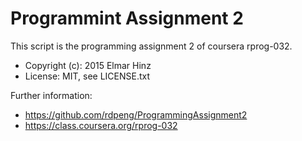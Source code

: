 # Programmint Assignment 2

This script is the programming assignment 2 of coursera rprog-032.

* Copyright (c): 2015 Elmar Hinz
* License: MIT, see LICENSE.txt

Further information:

* https://github.com/rdpeng/ProgrammingAssignment2
* https://class.coursera.org/rprog-032


